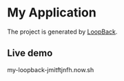 # My Application

The project is generated by [LoopBack](http://loopback.io).

## Live demo
my-loopback-jmitftjnfh.now.sh